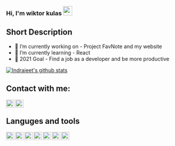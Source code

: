 ### Hi, I'm wiktor kulas <img src="https://media.giphy.com/media/hvRJCLFzcasrR4ia7z/giphy.gif" width="25px">

<!-- [![Website](https://img.shields.io/badge/Text-Text-green?style=flat-square)](https://google.com) -->

## Short Description

- 🔭 I’m currently working on - Project FavNote and my website
- 🌱 I’m currently learning - React
- 🥅 2021 Goal - Find a job as a developer and be more productive

<!-- ❔❔❔❔ means username in below README.md -->
<!-- Also feel free to update second URL to any URL -->

[![Indrajeet's github stats](https://github-readme-stats.vercel.app/api?username=wiktorkulas51&count_private=true&include_all_commits=true&theme=radical)](https://google.com)

## Contact with me:

<!-- [<img align="left" alt="codeSTACKr.com" width="22px" src="https://raw.githubusercontent.com/iconic/open-iconic/master/svg/globe.svg" />][website] -->

[<img align="left" alt="codeSTACKr | Twitter" width="22px" src="https://cdn.jsdelivr.net/npm/simple-icons@v3/icons/twitter.svg" />][twitter]
[<img align="left" alt="codeSTACKr | Gmail" width="22px" src="https://cdn.jsdelivr.net/npm/simple-icons@v3/icons/gmail.svg" />][gmail]
<br />

<!-- Optional if you have blogs -->

<!-- BLOG-POST-LIST:START -->
<!-- BLOG-POST-LIST:END -->
<!-- This section you create this variables that are used above -->
<!-- [website]: https://google.com -->

## Languges and tools

[<img align="left" alt="codeSTACKr | JavaScript" width="22px" src="https://cdn.jsdelivr.net/npm/simple-icons@v3/icons/javascript.svg" />](https://google.com)
[<img align="left" alt="codeSTACKr | Node" width="22px" src="https://img.icons8.com/windows/32/000000/nodejs.png"/>](https://google.com)
[<img align="left" alt="codeSTACKr | Scss" width="22px" src="https://cdn.jsdelivr.net/npm/simple-icons@v3/icons/sass.svg" />](https://google.com)
[<img align="left" alt="codeSTACKr | Css" width="22px" src="https://cdn.jsdelivr.net/npm/simple-icons@v3/icons/css3.svg" />](https://google.com)
[<img align="left" alt="codeSTACKr | React" width="22px" src="https://cdn.jsdelivr.net/npm/simple-icons@v3/icons/react.svg" />](https://google.com)
[<img align="left" alt="codeSTACKr | Redux" width="22px" src="https://cdn.jsdelivr.net/npm/simple-icons@v3/icons/redux.svg" />](https://google.com)
[<img align="left" alt="codeSTACKr | git" width="22px" src="https://cdn.jsdelivr.net/npm/simple-icons@v3/icons/git.svg" />](https://google.com)

<br/>

[twitter]: https://twitter.com/wiktor51975
[gmail]: wiktorkulas51@gmail.com
